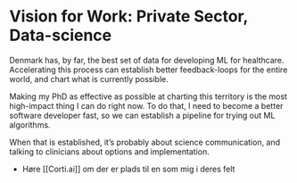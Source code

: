 # Vision for Work: Private Sector, Data-science
Denmark has, by far, the best set of data for developing ML for healthcare. Accelerating this process can establish better feedback-loops for the entire world, and chart what is currently possible.

Making my PhD as effective as possible at charting this territory is the most high-impact thing I can do right now. To do that, I need to become a better software developer fast, so we can establish a pipeline for trying out ML algorithms. 

When that is established, it’s probably about science communication, and talking to clinicians about options and implementation.

* Høre [[Corti.ai]] om der er plads til en som mig i deres felt

<!-- {BearID:8A975033-C8CC-4178-A179-B4C45C17B1CA-25545-000003D9A11651DE} -->
